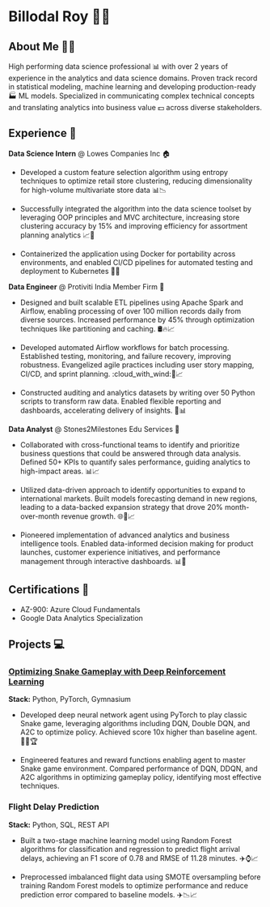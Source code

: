 <!--
**billodalroy/billodalroy** is a ✨ _special_ ✨ repository because its `README.md` (this file) appears on your GitHub profile.

Here are some ideas to get you started:

- 🔭 I’m currently working on ...
- 🌱 I’m currently learning ...
- 👯 I’m looking to collaborate on ...
- 🤔 I’m looking for help with ...
- 💬 Ask me about ...
- 📫 How to reach me: ...
- 😄 Pronouns: ...
- ⚡ Fun fact: ...
-->

# Billodal Roy :man_technologist:

## About Me :raising_hand_man:

High performing data science professional :bar_chart: with over 2 years of experience in the analytics and data science domains. Proven track record in statistical modeling, machine learning and developing production-ready :factory: ML models. Specialized in communicating complex technical concepts and translating analytics into business value :dollar: across diverse stakeholders.

## Experience :briefcase:

**Data Science Intern** @ Lowes Companies Inc :house:

- Developed a custom feature selection algorithm using entropy techniques to optimize retail store clustering, reducing dimensionality for high-volume multivariate store data :bar_chart::chart_with_downwards_trend:

- Successfully integrated the algorithm into the data science toolset by leveraging OOP principles and MVC architecture, increasing store clustering accuracy by 15% and improving efficiency for assortment planning analytics :chart_with_upwards_trend::rocket:

- Containerized the application using Docker for portability across environments, and enabled CI/CD pipelines for automated testing and deployment to Kubernetes :whale::repeat:

**Data Engineer** @ Protiviti India Member Firm :office:	

- Designed and built scalable ETL pipelines using Apache Spark and Airflow, enabling processing of over 100 million records daily from diverse sources. Increased performance by 45% through optimization techniques like partitioning and caching. :oil_drum::fire::chart_with_upwards_trend:

- Developed automated Airflow workflows for batch processing. Established testing, monitoring, and failure recovery, improving robustness. Evangelized agile practices including user story mapping, CI/CD, and sprint planning. :cloud_with_wind::repeat::chart_with_upwards_trend:

- Constructed auditing and analytics datasets by writing over 50 Python scripts to transform raw data. Enabled flexible reporting and dashboards, accelerating delivery of insights.	:snake::bar_chart:

**Data Analyst** @ Stones2Milestones Edu Services :school:

- Collaborated with cross-functional teams to identify and prioritize business questions that could be answered through data analysis. Defined 50+ KPIs to quantify sales performance, guiding analytics to high-impact areas. :bar_chart::chart_with_upwards_trend:

- Utilized data-driven approach to identify opportunities to expand to international markets. Built models forecasting demand in new regions, leading to a data-backed expansion strategy that drove 20% month-over-month revenue growth. :globe_with_meridians::crystal_ball::chart_with_upwards_trend:

- Pioneered implementation of advanced analytics and business intelligence tools. Enabled data-informed decision making for product launches, customer experience initiatives, and performance management through interactive dashboards. :bar_chart::tada:

## Certifications :medal_sports:

- AZ-900: Azure Cloud Fundamentals
- Google Data Analytics Specialization 

## Projects :computer:

### [Optimizing Snake Gameplay with Deep Reinforcement Learning](https://github.com/billodalroy/Snake-Game-Deep-Reinforcement-Learning)

**Stack:** Python, PyTorch, Gymnasium

- Developed deep neural network agent using PyTorch to play classic Snake game, leveraging algorithms including DQN, Double DQN, and A2C to optimize policy. Achieved score 10x higher than baseline agent. :snake::robot::trophy:

- Engineered features and reward functions enabling agent to master Snake game environment. Compared performance of DQN, DDQN, and A2C algorithms in optimizing gameplay policy, identifying most effective techniques.

### Flight Delay Prediction

**Stack:** Python, SQL, REST API

- Built a two-stage machine learning model using Random Forest algorithms for classification and regression to predict flight arrival delays, achieving an F1 score of 0.78 and RMSE of 11.28 minutes. :airplane::watch::chart_with_upwards_trend:

- Preprocessed imbalanced flight data using SMOTE oversampling before training Random Forest models to optimize performance and reduce prediction error compared to baseline models. :airplane::chart_with_downwards_trend::chart_with_upwards_trend:
